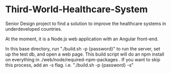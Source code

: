 # Third-World-Healthcare-System
Senior Design project to find a solution to improve the healthcare systems in underdeveloped countries.

At the moment, it is a Node.js web application with an Angular front-end.

In this base directory, run "./build.sh -p {password}" to run the server, set up the test db, and open a web page.
This build script will do an npm install on everything in ./web/node/required-npm-packages . If you want to skip this process, add an -s flag. i.e.
"./build.sh -p {password} -s"
